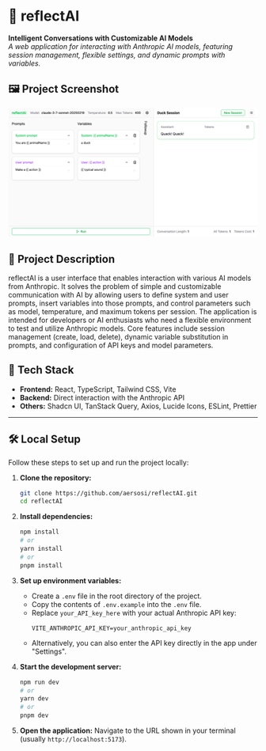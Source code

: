 # 🚀 reflectAI

**Intelligent Conversations with Customizable AI Models**  
_A web application for interacting with Anthropic AI models, featuring session management, flexible settings, and dynamic prompts with variables._

## 🖼️ Project Screenshot

![reflectAI Screenshot](https://github.com/aersosi/reflectAI/blob/main/public/reflectAI_120525.png?raw=true)

## 📝 Project Description

reflectAI is a user interface that enables interaction with various AI models from Anthropic. It solves the problem of simple and customizable communication with AI by allowing users to define system and user prompts, insert variables into those prompts, and control parameters such as model, temperature, and maximum tokens per session. The application is intended for developers or AI enthusiasts who need a flexible environment to test and utilize Anthropic models. Core features include session management (create, load, delete), dynamic variable substitution in prompts, and configuration of API keys and model parameters.

## 🧰 Tech Stack

- **Frontend:** React, TypeScript, Tailwind CSS, Vite
- **Backend:** Direct interaction with the Anthropic API
- **Others:** Shadcn UI, TanStack Query, Axios, Lucide Icons, ESLint, Prettier

---

## 🛠️ Local Setup

Follow these steps to set up and run the project locally:

1.  **Clone the repository:**
    ```bash
    git clone https://github.com/aersosi/reflectAI.git
    cd reflectAI
    ```

2.  **Install dependencies:**
    ```bash
    npm install
    # or
    yarn install
    # or
    pnpm install
    ```

3.  **Set up environment variables:**
    * Create a `.env` file in the root directory of the project.
    * Copy the contents of `.env.example` into the `.env` file.
    * Replace `your_API_key_here` with your actual Anthropic API key:
        ```
        VITE_ANTHROPIC_API_KEY=your_anthropic_api_key
        ```
    * Alternatively, you can also enter the API key directly in the app under "Settings".

4.  **Start the development server:**
    ```bash
    npm run dev
    # or
    yarn dev
    # or
    pnpm dev
    ```

5.  **Open the application:**
    Navigate to the URL shown in your terminal (usually `http://localhost:5173`).
